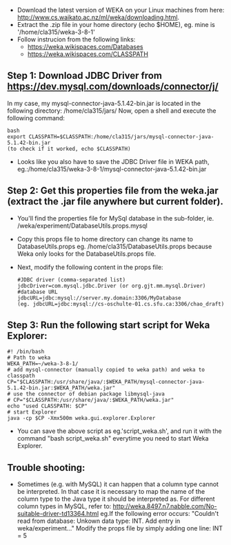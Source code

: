 + Download the latest version of WEKA on your Linux machines from here: http://www.cs.waikato.ac.nz/ml/weka/downloading.html.
+ Extract the .zip file in your home directory (echo $HOME), eg. mine is '/home/cla315/weka-3-8-1'
+ Follow instrucion from the following links:
    + https://weka.wikispaces.com/Databases
    + https://weka.wikispaces.com/CLASSPATH

## Step 1: Download JDBC Driver from https://dev.mysql.com/downloads/connector/j/
In my case, my mysql-connector-java-5.1.42-bin.jar is located in the following directory: /home/cla315/jars/
Now, open a shell and execute the following command:

    bash
    export CLASSPATH=$CLASSPATH:/home/cla315/jars/mysql-connector-java-5.1.42-bin.jar
    (to check if it worked, echo $CLASSPATH)
+ Looks like you also have to save the JDBC Driver file in WEKA path, eg.:/home/cla315/weka-3-8-1/mysql-connector-java-5.1.42-bin.jar
  
## Step 2: Get this properties file from the weka.jar (extract the .jar file anywhere but current folder). 
+ You'll find the properties file for MySql database in the sub-folder, 
ie. /weka/experiment/DatabaseUtils.props.mysql
+ Copy this props file to home directory can change its name to DatabaseUtils.props 
eg. /home/cla315/DatabaseUtils.props
because Weka only looks for the DatabaseUtils.props file.
+ Next, modify the following content in the props file:
    
      #JDBC driver (comma-separated list)
      jdbcDriver=com.mysql.jdbc.Driver (or org.gjt.mm.mysql.Driver)
      #database URL
      jdbcURL=jdbc:mysql://server.my.domain:3306/MyDatabase
      (eg. jdbcURL=jdbc:mysql://cs-oschulte-01.cs.sfu.ca:3306/chao_draft)

## Step 3: Run the following start script for Weka Explorer:

    #! /bin/bash
    # Path to weka
    WEKA_PATH=~/weka-3-8-1/
    # add mysql-connector (manually copied to weka path) and weka to classpath
    CP="$CLASSPATH:/usr/share/java/:$WEKA_PATH/mysql-connector-java-5.1.42-bin.jar:$WEKA_PATH/weka.jar"
    # use the connector of debian package libmysql-java
    # CP="$CLASSPATH:/usr/share/java/:$WEKA_PATH/weka.jar"
    echo "used CLASSPATH: $CP"
    # start Explorer
    java -cp $CP -Xmx500m weka.gui.explorer.Explorer
+ You can save the above script as eg.'script_weka.sh', and run it with the command "bash script_weka.sh" everytime you need to start Weka Explorer.
    

## Trouble shooting:
   + Sometimes (e.g. with MySQL) it can happen that a column type cannot be interpreted. In that case it is necessary to map the name of the column type to the Java type it should be interpreted as.
    For different column types in MySQL, refer to: http://weka.8497.n7.nabble.com/No-suitable-driver-td13364.html
      eg.If the following error occurs: "Couldn't read from database: Unkown data type: INT. Add entry in weka/experiment..."
         Modify the props file by simply adding one line: INT = 5
